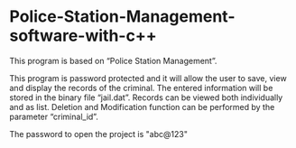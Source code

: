 # Police-Station-Management-software-with-c++

This program is based on “Police Station Management”.

This program is password protected and it will allow the user to save, view and display the records of the criminal. The entered information will be stored in the binary file “jail.dat”.
Records can be viewed both individually and as list. Deletion and Modification function can be performed by the parameter “criminal_id”.

The password to open the project is "abc@123"


